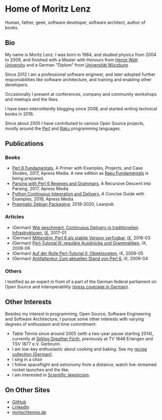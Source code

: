 # Home of Moritz Lenz

Human, father, geek, software developer, software architect, author of books.

## Bio

My name is Moritz Lenz. I was born in 1984, and studied physics from 2004 to 2009, and finished with a Master with Honours from [Heriot Watt University](https://hw.ac.uk/) and a German "Diplom" from [Universität Würzburg](https://www.uni-wuerzburg.de/).

Since 2012 I am a professional software engineer, and later adopted further responsibilities like software architecture, and training and enabling other developers.

Occasionally I present at conferences, company and community workshops and meetups and the likes.

I have been intermittently blogging since 2008, and started writing technical books in 2016.

Since about 2005 I have contributed to various Open Source projects, mostly around the [Perl](https://perl.org) and [Raku](https://raku.org) programming languages.

## Publications

### Books

* [Perl 6 Fundamentals](https://www.apress.com/us/book/9781484228982), A Primer with Examples, Projects, and Case Studies, 2017, Apress Media. A new edition as [Raku Fundamentals](https://www.apress.com/us/book/9781484261088) is being prepared.
* [Parsing with Perl 6 Regexes and Grammars](https://www.apress.com/us/book/9781484232279), A Recursive Descent into Parsing, 2017, Apress Media
* [Python Continuous Integration and Delivery](https://www.apress.com/us/book/9781484242803), A Concise Guide with Examples, 2019, Apress Media
* [Pragmatic Debian Packaging](https://leanpub.com/debian), 2018-2020, Leanpub

### Articles

* (German) [Wie geschmiert, Continuous Delivery in traditionellen Infrastrukturen](https://www.heise.de/select/ix/2017/1/1483105910286634), [iX](https://ix.de), 2017-01
* (German) [Mittendrin, Perl 6 als stabile Version verfügbar](https://www.heise.de/ix/inhalt/2016/3/autoren/), [iX](https://ix.de/), 2016-03
* (German) [Perl-Tutorial III: reguläre Ausdrücke und Grammatiken](https://www.heise.de/ix/inhalt/2009/6/autoren/), iX, 2009-06
* (German) [Auf der Rolle Perl-Tutorial II: Objektsystem](https://shop.heise.de/katalog/auf-der-rolle), iX, 2009-05
* (German) [Antifaltenkur Zum aktuellen Stand von Perl 6](https://shop.heise.de/katalog/antifaltenkur), iX, 2009-04

### Others

I testified as an expert in front of a part of the German federal parliament on Open Source and interoperability [(press coverage in German)](https://www.heise.de/newsticker/meldung/Experten-im-Bundestag-Open-Source-braucht-keinen-Welpenschutz-1715027.html).

## Other Interests

Besides my interest in programming, Open Source, Software Engineering and Software Architecture, I pursue some other interests with varying degrees of enthusiasm and time commitment:

* Table Tennis since around 2005 (with a two-year pause starting 2014), currently at [SpVgg Greuther Fürth](https://www.tt-greuther-fuerth.de/), previously at TV 1848 Erlangen and TSV 1877 e.V. Gerbrunn.
* I am low-key enthusiastic about cooking and baking. See my [recipe collection (German)](https://github.com/moritz/moritz-rezepte).
* I sing in a choir
* I follow spaceflight and astronomy from a distance, watch live-streamed rocket launches and the like.
* I am interested in [Scientific skepticism](https://en.wikipedia.org/wiki/Skeptical_movement).

## On Other Sites

* [GitHub](https://github.com/moritz/)
* [LinkedIn](https://www.linkedin.com/in/perlgeek/)
* [mytischtennis.de](https://www.mytischtennis.de/clicktt/ByTTV/22-23/spieler/104034434/spielerportrait/)
